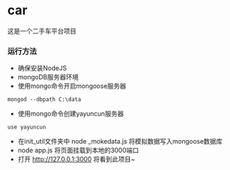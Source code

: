 # car
这是一个二手车平台项目
###  运行方法
- 确保安装NodeJS
- mongoDB服务器环境
- 使用mongo命令开启mongoose服务器
```
mongod --dbpath C:\data
```
- 使用mongo命令创建yayuncun服务器
```
use yayuncun
```
- 在init_util文件夹中 node _mokedata.js 将模拟数据写入mongoose数据库
- node app.js 将页面挂载到本地的3000端口
- 打开 http://127.0.0.1:3000 将看到此项目~
